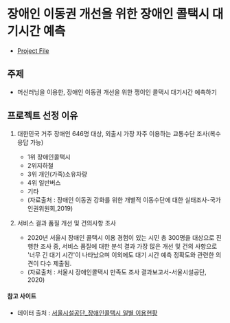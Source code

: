 # 장애인 이동권 개선을 위한 장애인 콜택시 대기시간 예측
- [Project File](./mini_project.ipynb)  
## 주제  
- 머신러닝을 이용한, 장애인 이동권 개선을 위한 쟁이인 콜택시 대기시간 예측하기  

## 프로젝트 선정 이유  
1. 대한민국 거주 장애인 646명 대상, 외출시 가장 자주 이용하는 교통수단 조사(복수응답 가능)  
    - 1위 장애인콜택시  
    - 2위지하철  
    - 3위 개인(가족)소유차량  
    - 4위 일반버스  
    - 기타  
    * (자료출처 : 장애인 이동권 강화를 위한 개별적 이동수단에 대한 실태조사-국가인권위원회,2019)  

2. 서비스 결과 품질 개선 및 건의사항 조사  
    - 2020년 서울시 장애인 콜택시 이용 경험이 있는 시민 총 300명을 대상으로 진행한 조사 중, 서비스 품질에 대한 분석 결과 가장 많은 개선 및 건의 사항으로 '너무 긴 대기 시간'이 나타났으며 이외에도 대기 시간 예측 정확도와 관련한 의견이 다수 제출됨.
    * (자료출처 : 서울시 장애인콜택시 만족도 조사 결과보고서-서울시설공단, 2020)  

#### 참고 사이트
- 데이터 출처 : [서울시설공단_장애인콜택시 일별 이용현황](https://www.data.go.kr/data/15057705/openapi.do)  